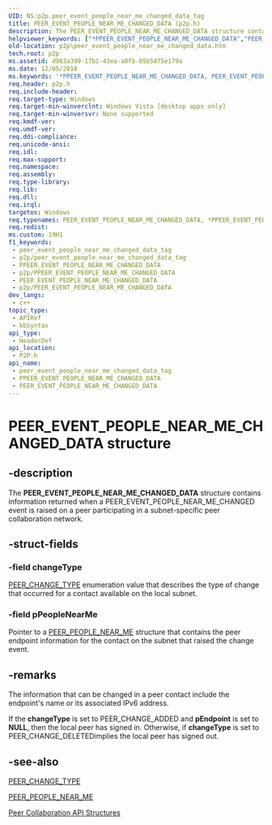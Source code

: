 ```yaml
---
UID: NS:p2p.peer_event_people_near_me_changed_data_tag
title: PEER_EVENT_PEOPLE_NEAR_ME_CHANGED_DATA (p2p.h)
description: The PEER_EVENT_PEOPLE_NEAR_ME_CHANGED_DATA structure contains information returned when a PEER_EVENT_PEOPLE_NEAR_ME_CHANGED event is raised on a peer participating in a subnet-specific peer collaboration network.
helpviewer_keywords: ["*PPEER_EVENT_PEOPLE_NEAR_ME_CHANGED_DATA","PEER_EVENT_PEOPLE_NEAR_ME_CHANGED_DATA","PEER_EVENT_PEOPLE_NEAR_ME_CHANGED_DATA structure [Peer Networking]","PPEER_EVENT_PEOPLE_NEAR_ME_CHANGED_DATA","PPEER_EVENT_PEOPLE_NEAR_ME_CHANGED_DATA structure pointer [Peer Networking]","p2p.peer_event_people_near_me_changed_data","p2p/PEER_EVENT_PEOPLE_NEAR_ME_CHANGED_DATA","p2p/PPEER_EVENT_PEOPLE_NEAR_ME_CHANGED_DATA"]
old-location: p2p\peer_event_people_near_me_changed_data.htm
tech.root: p2p
ms.assetid: d983a399-17b1-43ea-a8fb-05b5d75e179a
ms.date: 12/05/2018
ms.keywords: '*PPEER_EVENT_PEOPLE_NEAR_ME_CHANGED_DATA, PEER_EVENT_PEOPLE_NEAR_ME_CHANGED_DATA, PEER_EVENT_PEOPLE_NEAR_ME_CHANGED_DATA structure [Peer Networking], PPEER_EVENT_PEOPLE_NEAR_ME_CHANGED_DATA, PPEER_EVENT_PEOPLE_NEAR_ME_CHANGED_DATA structure pointer [Peer Networking], p2p.peer_event_people_near_me_changed_data, p2p/PEER_EVENT_PEOPLE_NEAR_ME_CHANGED_DATA, p2p/PPEER_EVENT_PEOPLE_NEAR_ME_CHANGED_DATA'
req.header: p2p.h
req.include-header: 
req.target-type: Windows
req.target-min-winverclnt: Windows Vista [desktop apps only]
req.target-min-winversvr: None supported
req.kmdf-ver: 
req.umdf-ver: 
req.ddi-compliance: 
req.unicode-ansi: 
req.idl: 
req.max-support: 
req.namespace: 
req.assembly: 
req.type-library: 
req.lib: 
req.dll: 
req.irql: 
targetos: Windows
req.typenames: PEER_EVENT_PEOPLE_NEAR_ME_CHANGED_DATA, *PPEER_EVENT_PEOPLE_NEAR_ME_CHANGED_DATA
req.redist: 
ms.custom: 19H1
f1_keywords:
 - peer_event_people_near_me_changed_data_tag
 - p2p/peer_event_people_near_me_changed_data_tag
 - PPEER_EVENT_PEOPLE_NEAR_ME_CHANGED_DATA
 - p2p/PPEER_EVENT_PEOPLE_NEAR_ME_CHANGED_DATA
 - PEER_EVENT_PEOPLE_NEAR_ME_CHANGED_DATA
 - p2p/PEER_EVENT_PEOPLE_NEAR_ME_CHANGED_DATA
dev_langs:
 - c++
topic_type:
 - APIRef
 - kbSyntax
api_type:
 - HeaderDef
api_location:
 - P2P.h
api_name:
 - peer_event_people_near_me_changed_data_tag
 - PPEER_EVENT_PEOPLE_NEAR_ME_CHANGED_DATA
 - PEER_EVENT_PEOPLE_NEAR_ME_CHANGED_DATA
---
```


# PEER_EVENT_PEOPLE_NEAR_ME_CHANGED_DATA structure


## -description

The <b>PEER_EVENT_PEOPLE_NEAR_ME_CHANGED_DATA</b> structure contains information returned when a PEER_EVENT_PEOPLE_NEAR_ME_CHANGED event is raised on a peer participating in a subnet-specific peer collaboration network.

## -struct-fields

### -field changeType

<a href="/windows/desktop/api/p2p/ne-p2p-peer_change_type">PEER_CHANGE_TYPE</a> enumeration value that describes the type of change that occurred for a contact available on the local subnet.

### -field pPeopleNearMe

Pointer to a <a href="/windows/desktop/api/p2p/ns-p2p-peer_people_near_me">PEER_PEOPLE_NEAR_ME</a> structure that contains the peer endpoint information for the contact on the subnet that raised the change event.

## -remarks

The information that can be changed in a peer contact include the endpoint's name or its associated IPv6 address. 

 If the <b>changeType</b> is set to PEER_CHANGE_ADDED and <b>pEndpoint</b> is set to <b>NULL</b>, then the local peer has signed in. Otherwise, if <b>changeType</b> is set to PEER_CHANGE_DELETEDimplies the local peer has signed out.

## -see-also

<a href="/windows/desktop/api/p2p/ne-p2p-peer_change_type">PEER_CHANGE_TYPE</a>



<a href="/windows/desktop/api/p2p/ns-p2p-peer_people_near_me">PEER_PEOPLE_NEAR_ME</a>



<a href="/windows/desktop/P2PSdk/collaboration-api-structures">Peer Collaboration API Structures</a>

